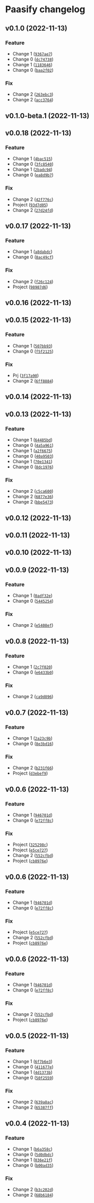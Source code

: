 # Paasify changelog

<!--next-version-placeholder-->

## v0.1.0 (2022-11-13)
### Feature
* Change 1 ([`9367ae7`](https://github.com/mrjk/python-project-poetry-template/commit/9367ae769766ccdbceceb69b167b6001142fd7c7))
* Change 0 ([`dc74738`](https://github.com/mrjk/python-project-poetry-template/commit/dc74738c6e6bdefffbbad00924f239071be82195))
* Change 1 ([`1183646`](https://github.com/mrjk/python-project-poetry-template/commit/11836468bd308e5e223bccc3211d306575f00e76))
* Change 0 ([`baa2f02`](https://github.com/mrjk/python-project-poetry-template/commit/baa2f02318c930444b2ef4130eeab3093027754a))

### Fix
* Change 2 ([`263ebc3`](https://github.com/mrjk/python-project-poetry-template/commit/263ebc3c59a15d08e16feea5e1704c7978632f03))
* Change 2 ([`acc3764`](https://github.com/mrjk/python-project-poetry-template/commit/acc376427b8cac9c2aa5d3b89a37e876c6c6cb4e))

## v0.1.0-beta.1 (2022-11-13)


## v0.0.18 (2022-11-13)
### Feature
* Change 1 ([`4bac515`](https://github.com/mrjk/python-project-poetry-template/commit/4bac5155f0b5e7d953ddf8e3fd9d47bfbc6fee0b))
* Change 0 ([`3fc8540`](https://github.com/mrjk/python-project-poetry-template/commit/3fc8540b1999b7671e28179496bec3083c0b4400))
* Change 1 ([`2badc94`](https://github.com/mrjk/python-project-poetry-template/commit/2badc94c4a658ab58659e44e194330d1205043bd))
* Change 0 ([`ea8d9b7`](https://github.com/mrjk/python-project-poetry-template/commit/ea8d9b7d29d8198a80e105c271d147bdb21becc9))

### Fix
* Change 2 ([`42f776c`](https://github.com/mrjk/python-project-poetry-template/commit/42f776c5ca4f22662d3b573f2b7cde7100c11584))
* Project ([`93d7d05`](https://github.com/mrjk/python-project-poetry-template/commit/93d7d0515c2ba1c5578577939ff1d3b18ef7e8c7))
* Change 2 ([`27d24fd`](https://github.com/mrjk/python-project-poetry-template/commit/27d24fdc0b3edcb09be0ebc44317199d2946a78c))

## v0.0.17 (2022-11-13)
### Feature
* Change 1 ([`a8dabdc`](https://github.com/mrjk/python-project-poetry-template/commit/a8dabdc826682aa4e854967690d91c1886360235))
* Change 0 ([`8ac49cf`](https://github.com/mrjk/python-project-poetry-template/commit/8ac49cf234c43b66f5772b586bdb13825cb604be))

### Fix
* Change 2 ([`f26c124`](https://github.com/mrjk/python-project-poetry-template/commit/f26c124944d14a10c5a9adad7698ae4db3801011))
* Project ([`98987d6`](https://github.com/mrjk/python-project-poetry-template/commit/98987d665453d9b0b71090fa5c39b3df3552e2d4))

## v0.0.16 (2022-11-13)


## v0.0.15 (2022-11-13)
### Feature
* Change 1 ([`507bb93`](https://github.com/mrjk/python-project-poetry-template/commit/507bb93c2774ef7479378aa0197b12f7047c0608))
* Change 0 ([`f5f2125`](https://github.com/mrjk/python-project-poetry-template/commit/f5f21251054f3baf9127fc86ee4a41f6dbdd1b36))

### Fix
* Prj ([`3f17a90`](https://github.com/mrjk/python-project-poetry-template/commit/3f17a90ec5ec5e3b67a63008558b08d774a9e392))
* Change 2 ([`6ff8884`](https://github.com/mrjk/python-project-poetry-template/commit/6ff88849bbeca167a46c9514dd89c340143fca57))

## v0.0.14 (2022-11-13)


## v0.0.13 (2022-11-13)
### Feature
* Change 1 ([`64485bd`](https://github.com/mrjk/python-project-poetry-template/commit/64485bd1099e06aafb10911d2b1427c936f38243))
* Change 0 ([`4a5a961`](https://github.com/mrjk/python-project-poetry-template/commit/4a5a961ddfd622a481ad417f94f0522aefcd6b67))
* Change 1 ([`a2f6675`](https://github.com/mrjk/python-project-poetry-template/commit/a2f667534736685213934c342e03c90466c533b5))
* Change 0 ([`40a9503`](https://github.com/mrjk/python-project-poetry-template/commit/40a9503ceb9f6ff8a89f01e929193177f5574553))
* Change 1 ([`70e1341`](https://github.com/mrjk/python-project-poetry-template/commit/70e13415f5fb03f695c22004198a88ef22368130))
* Change 0 ([`8dc1976`](https://github.com/mrjk/python-project-poetry-template/commit/8dc1976cf541ed80b6cdfee559ac327d3e692e65))

### Fix
* Change 2 ([`c5ca600`](https://github.com/mrjk/python-project-poetry-template/commit/c5ca600c53c6fa7d3407666dfa1182fa69742ee3))
* Change 2 ([`6877e36`](https://github.com/mrjk/python-project-poetry-template/commit/6877e368598ec3ab5d09d8eff4ff5660417245d7))
* Change 2 ([`bbe5473`](https://github.com/mrjk/python-project-poetry-template/commit/bbe54730a64f7c7b51a6a6ed3b08dc95c29fc9b4))

## v0.0.12 (2022-11-13)


## v0.0.11 (2022-11-13)


## v0.0.10 (2022-11-13)


## v0.0.9 (2022-11-13)
### Feature
* Change 1 ([`0adf32e`](https://github.com/mrjk/python-project-poetry-template/commit/0adf32e8c18b9e5a3c0d46feb78ca558e7b2fa1b))
* Change 0 ([`5445254`](https://github.com/mrjk/python-project-poetry-template/commit/5445254b1dbee2e42dc869a545e9f00743dd7e32))

### Fix
* Change 2 ([`e5408ef`](https://github.com/mrjk/python-project-poetry-template/commit/e5408efc470c84f4c4f6443601dbfd84e3fac86f))

## v0.0.8 (2022-11-13)
### Feature
* Change 1 ([`2c7f020`](https://github.com/mrjk/python-project-poetry-template/commit/2c7f0200ebedf9597c63c7e3ffd73ad451edefd1))
* Change 0 ([`e6433b0`](https://github.com/mrjk/python-project-poetry-template/commit/e6433b0ac0587ab10f71516f0a6372db9257d126))

### Fix
* Change 2 ([`ca9d896`](https://github.com/mrjk/python-project-poetry-template/commit/ca9d8965580078b72c2044ddc4032528cf8e4c6a))

## v0.0.7 (2022-11-13)
### Feature
* Change 1 ([`2a23c9b`](https://github.com/mrjk/python-project-poetry-template/commit/2a23c9b68ce0aee48353ed1b31cf1bc1d86ac847))
* Change 0 ([`8e3bd16`](https://github.com/mrjk/python-project-poetry-template/commit/8e3bd1628f772c6e650ad31cb91c0e47640e9767))

### Fix
* Change 2 ([`b231f66`](https://github.com/mrjk/python-project-poetry-template/commit/b231f665d22dbeca785772c694bc30c51ca4af36))
* Project ([`d3ebef9`](https://github.com/mrjk/python-project-poetry-template/commit/d3ebef900026e8474ee7fed26438d44f0c420bc7))

## v0.0.6 (2022-11-13)
### Feature
* Change 1 ([`946701d`](https://github.com/mrjk/python-project-poetry-template/commit/946701d5c26c12410d1049df4e499c7f898beba2))
* Change 0 ([`e72ff8c`](https://github.com/mrjk/python-project-poetry-template/commit/e72ff8c822330669e95ec57963c921d299375cdd))

### Fix
* Project ([`325298c`](https://github.com/mrjk/python-project-poetry-template/commit/325298c3e59af46ee4fa4b7001e6637133efa1eb))
* Project ([`e5ce727`](https://github.com/mrjk/python-project-poetry-template/commit/e5ce7271afd36c7e8d1d49910bc314af85d355cf))
* Change 2 ([`552cfbd`](https://github.com/mrjk/python-project-poetry-template/commit/552cfbdc16abadb7c829b5b52d1630a58bcaf0e2))
* Project ([`cb8976e`](https://github.com/mrjk/python-project-poetry-template/commit/cb8976ec2052d617a6aa0e959111a8fe496f9278))

## v0.0.6 (2022-11-13)
### Feature
* Change 1 ([`946701d`](https://github.com/mrjk/python-project-poetry-template/commit/946701d5c26c12410d1049df4e499c7f898beba2))
* Change 0 ([`e72ff8c`](https://github.com/mrjk/python-project-poetry-template/commit/e72ff8c822330669e95ec57963c921d299375cdd))

### Fix
* Project ([`e5ce727`](https://github.com/mrjk/python-project-poetry-template/commit/e5ce7271afd36c7e8d1d49910bc314af85d355cf))
* Change 2 ([`552cfbd`](https://github.com/mrjk/python-project-poetry-template/commit/552cfbdc16abadb7c829b5b52d1630a58bcaf0e2))
* Project ([`cb8976e`](https://github.com/mrjk/python-project-poetry-template/commit/cb8976ec2052d617a6aa0e959111a8fe496f9278))

## v0.0.6 (2022-11-13)
### Feature
* Change 1 ([`946701d`](https://github.com/mrjk/python-project-poetry-template/commit/946701d5c26c12410d1049df4e499c7f898beba2))
* Change 0 ([`e72ff8c`](https://github.com/mrjk/python-project-poetry-template/commit/e72ff8c822330669e95ec57963c921d299375cdd))

### Fix
* Change 2 ([`552cfbd`](https://github.com/mrjk/python-project-poetry-template/commit/552cfbdc16abadb7c829b5b52d1630a58bcaf0e2))
* Project ([`cb8976e`](https://github.com/mrjk/python-project-poetry-template/commit/cb8976ec2052d617a6aa0e959111a8fe496f9278))

## v0.0.5 (2022-11-13)
### Feature
* Change 1 ([`6f7b6e3`](https://github.com/mrjk/python-project-poetry-template/commit/6f7b6e384fbee5bc9866ca6cc8583dc2abc56763))
* Change 0 ([`411677e`](https://github.com/mrjk/python-project-poetry-template/commit/411677efd75f0a031c3669f3bea31bd9bbd681a0))
* Change 1 ([`4d1373b`](https://github.com/mrjk/python-project-poetry-template/commit/4d1373b9620fd8f9b2c8451d0566e4a820e8d269))
* Change 0 ([`50f2559`](https://github.com/mrjk/python-project-poetry-template/commit/50f25593c0f0c62e59a66251fddfcdbaa66fb760))

### Fix
* Change 2 ([`639a8ac`](https://github.com/mrjk/python-project-poetry-template/commit/639a8ac2b3a009edaba0639ba6e1abbd100fdaf0))
* Change 2 ([`65387ff`](https://github.com/mrjk/python-project-poetry-template/commit/65387ffbb2fd32a597bbc479de80548676e23a0b))

## v0.0.4 (2022-11-13)
### Feature
* Change 1 ([`b6a358c`](https://github.com/mrjk/python-project-poetry-template/commit/b6a358ca57c4aeb529b7775deb5aaa7a832cf1b1))
* Change 0 ([`5d0dbdc`](https://github.com/mrjk/python-project-poetry-template/commit/5d0dbdcccf2b49a50d625bd6a2c791494f8e40fe))
* Change 1 ([`036e21f`](https://github.com/mrjk/python-project-poetry-template/commit/036e21f1f75808b3c7e01df9f100c25efc8dc817))
* Change 0 ([`b00ad35`](https://github.com/mrjk/python-project-poetry-template/commit/b00ad35378c871a15d258c725c11808bc5ed40c8))

### Fix
* Change 2 ([`b3c202d`](https://github.com/mrjk/python-project-poetry-template/commit/b3c202d6eeb277eda5c0ba1ee9dc767826f835e4))
* Change 2 ([`68b6184`](https://github.com/mrjk/python-project-poetry-template/commit/68b61843525e40462653d6e0ff09d43aded7cc2e))
